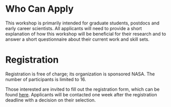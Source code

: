 # Who Can Apply
This workshop is primarily intended for graduate students, postdocs and early career scientists. All applicants will need to provide a short explanation of how this workshop will be beneficial for their research and to answer a short questionnaire about their current work and skill sets.

# Registration
Registration is free of charge; its organization is sponsored NASA. The number of participants is limited to 16.

Those interested are invited to fill out the registration form, which can be found [here](https://docs.google.com/forms/d/e/1FAIpQLSfWKv6d69TFnBGM0PUbNPpRDpbgTjMs4DuBkUmEm4OdrcxOHg/viewform?usp=sf_link). Applicants will be contacted one week after the registration deadline with a decision on their selection.
